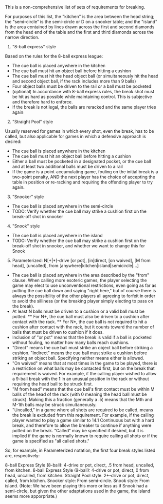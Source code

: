 This is a non-comprehensive list of sets of requirements for breaking.

For purposes of this list, the "kitchen" is the area between the head string; the "semi-circle" is the semi-circle or D on a snooker table; and the "island" is the area contained by lines drawn across the first and second diamonds from the head end of the table and the first and third diamonds across the narrow direction.

1. "8-ball express" style

Based on the rules for the 8-ball express league:
* The cue ball is placed anywhere in the kitchen
* The cue ball must hit an object ball before hitting a cushion
* The cue ball must hit the head object ball (or simultaneously hit the head and second object ball, if the rack includes more than 9 balls)
* Four object balls must be driven to the rail *or* a ball must be pocketed
* (optional) In accordance with 8-ball express rules, the break shot must be hit as hard as possible while maintaining control. This is subjective and therefore hard to enforce.
* If the break is not legal, the balls are reracked and the same player tries again


2. "Straight Pool" style

Usually reserved for games in which every shot, even the break, has to be called, but also applicable for games in which a defensive approach is desired:
* The cue ball is placed anywhere in the kitchen
* The cue ball must hit an object ball before hitting a cushion
* Either a ball must be pocketed in a designated pocket, or the cue ball and at least two additional balls must be driven to a rail
* If the game is a point-accumulating game, fouling on the initial break is a two-point penalty, AND the next player has the choice of accepting the table in position or re-racking and requiring the offending player to try again.

3. "Snooker" style

* The cue ball is placed anywhere in the semi-circle
* TODO: Verify whether the cue ball may strike a cushion first on the break-off shot in snooker

4. "Snook" style

* The cue ball is placed anywhere in the island
* TODO: Verify whether the cue ball may strike a cushion first on the break-off shot in snooker, and whether we want to change this for Snook

5. Parameterized: N[+|*]-drive [or pot], [in]direct, [on waived], [M from head], [uncalled], from [anywhere|kitchen|island|semicircle|...]

* The cue ball is placed anywhere in the area described by the "from" clause. When calling more esoteric games, the player selecting the game may elect to use unconventional restrictions, even going as far as putting the cue ball down and saying "right here," but of course there is always the possibility of the other players all agreeing to forfeit in order to avoid the silliness (or the breaking player simply electing to pass on the break).
* At least N balls must be driven to a cushion or a valid ball must be potted.
** For N+, the cue ball must also be driven to a cushion after contact with the rack.
** For N*, the cue ball is not required to hit a cushion after contact with the rack, but it counts toward the number of balls that must be driven to cushion if it does.
* Inclusion of "or pot" means that the break is valid if a ball is pocketed without fouling, no matter how many balls reach cushions.
* "Direct" means the cue ball must strike an object ball before striking a cushion. "Indirect" means the cue ball must strike a cushion before striking an object ball. Specifying neither means either is allowed.
* "On waived" means that at most times in the game to be played, there is a restriction on what balls may be contacted first, but on the break that requirement is waived. For example, if the calling player wished to allow a 9-ball break with the 1 in an unusual position in the rack or without requiring the head ball to be struck first.
* "M from head" means that the cue ball's first contact must be within M balls of the head of the rack (with 0 meaning the head ball must be struck). Making this a fraction (generally a .5) means that the Mth and M-1th balls may be struck simultaneously.
* "Uncalled," in a game where all shots are required to be called, means the break is excluded from this requirement. For example, if the calling player wanted to play a game similar to 14.1 Continuous but with a hard break, and therefore to allow the breaker to continue if anything were potted on the break. "Called" may be specified if desired, but it is implied if the game is normally known to require calling all shots or if the game is specified as "all called shots."

So, for example, in Parameterized notation, the first four break styles listed are, respectively:

8-ball Express Style (8-ball): 4-drive or pot, direct, .5 from head, uncalled, from kitchen.
8-ball Express Style (9-ball): 4-drive or pot, direct, 0 from head, uncalled, from kitchen.
Straight Pool style: 2+-drive or pot, direct, called, from kitchen.
Snooker style: From semi-circle.
Snook style: From island. (Note: We have been playing this more or less as if Snook had a semi-circle, but given the other adaptations used in the game, the island seems more apporpriate.)
